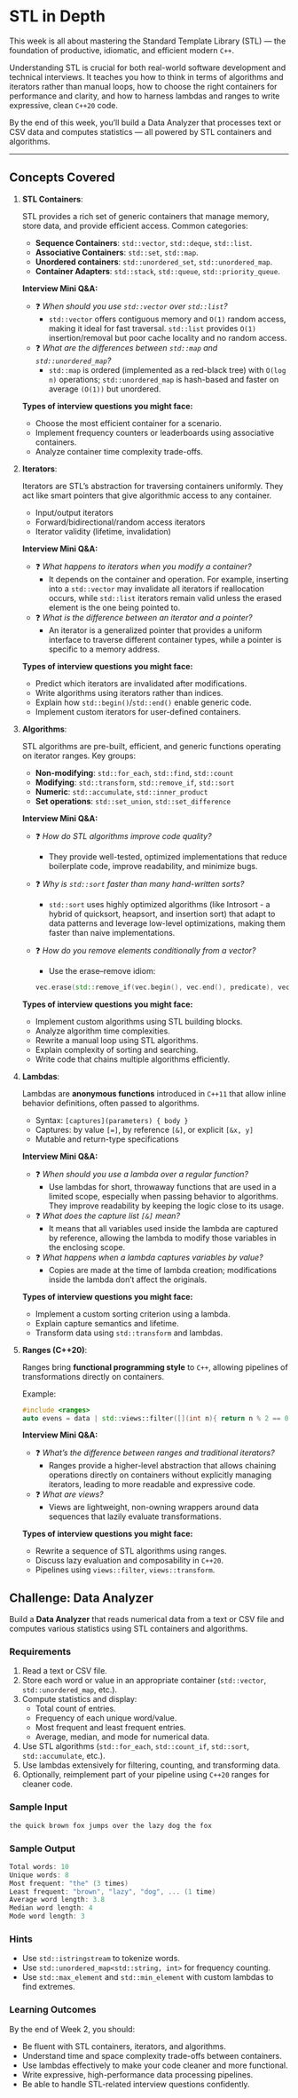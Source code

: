 # STL in Depth

This week is all about mastering the Standard Template Library (STL) — the foundation of productive, idiomatic, and efficient modern `C++`.

Understanding STL is crucial for both real-world software development and technical interviews. It teaches you how to think in terms of algorithms and iterators rather than manual loops, how to choose the right containers for performance and clarity, and how to harness lambdas and ranges to write expressive, clean `C++20` code.

By the end of this week, you’ll build a Data Analyzer that processes text or CSV data and computes statistics — all powered by STL containers and algorithms.

---

## Concepts Covered

1. **STL Containers**:

   STL provides a rich set of generic containers that manage memory, store data, and provide efficient access.
   Common categories:

   * **Sequence Containers**: `std::vector`, `std::deque`, `std::list`.
   * **Associative Containers**: `std::set`, `std::map`.
   * **Unordered containers**: `std::unordered_set`, `std::unordered_map`.
   * **Container Adapters**: `std::stack`, `std::queue`, `std::priority_queue`.

   **Interview Mini Q&A:**

   * ❓ *When should you use `std::vector` over `std::list`?*
     * `std::vector` offers contiguous memory and `O(1)` random access, making it ideal for fast traversal. `std::list` provides `O(1)` insertion/removal but poor cache locality and no random access.
   * ❓ *What are the differences between `std::map` and `std::unordered_map`?*
     * `std::map` is ordered (implemented as a red-black tree) with `O(log n)` operations; `std::unordered_map` is hash-based and faster on average `(O(1))` but unordered.

   **Types of interview questions you might face:**
   * Choose the most efficient container for a scenario.
   * Implement frequency counters or leaderboards using associative containers.
   * Analyze container time complexity trade-offs.

2. **Iterators**:

   Iterators are STL’s abstraction for traversing containers uniformly. They act like smart pointers that give algorithmic access to any container.

   * Input/output iterators
   * Forward/bidirectional/random access iterators
   * Iterator validity (lifetime, invalidation)

   **Interview Mini Q&A:**
   * ❓ *What happens to iterators when you modify a container?*
     * It depends on the container and operation. For example, inserting into a `std::vector` may invalidate all iterators if reallocation occurs, while `std::list` iterators remain valid unless the erased element is the one being pointed to.
   * ❓ *What is the difference between an iterator and a pointer?*
     * An iterator is a generalized pointer that provides a uniform interface to traverse different container types, while a pointer is specific to a memory address.

   **Types of interview questions you might face:**
   * Predict which iterators are invalidated after modifications.
   * Write algorithms using iterators rather than indices.
   * Explain how `std::begin()`/`std::end()` enable generic code.
   * Implement custom iterators for user-defined containers.

3. **Algorithms**:

   STL algorithms are pre-built, efficient, and generic functions operating on iterator ranges.
   Key groups:

   * **Non-modifying**: `std::for_each`, `std::find`, `std::count`
   * **Modifying**: `std::transform`, `std::remove_if`, `std::sort`
   * **Numeric**: `std::accumulate`, `std::inner_product`
   * **Set operations**: `std::set_union`, `std::set_difference`

   **Interview Mini Q&A:**
   * ❓ *How do STL algorithms improve code quality?*
     * They provide well-tested, optimized implementations that reduce boilerplate code, improve readability, and minimize bugs.
   * ❓ *Why is `std::sort` faster than many hand-written sorts?*
     * `std::sort` uses highly optimized algorithms (like Introsort - a hybrid of quicksort, heapsort, and insertion sort) that adapt to data patterns and leverage low-level optimizations, making them faster than naive implementations.
   * ❓ *How do you remove elements conditionally from a vector?*
     * Use the erase–remove idiom:

     ```cpp
     vec.erase(std::remove_if(vec.begin(), vec.end(), predicate), vec.end());
     ```

   **Types of interview questions you might face:**
   * Implement custom algorithms using STL building blocks.
   * Analyze algorithm time complexities.
   * Rewrite a manual loop using STL algorithms.
   * Explain complexity of sorting and searching.
   * Write code that chains multiple algorithms efficiently.

4. **Lambdas**:

   Lambdas are **anonymous functions** introduced in `C++11` that allow inline behavior definitions, often passed to algorithms.

   * Syntax: `[captures](parameters) { body }`
   * Captures: by value `[=]`, by reference `[&]`, or explicit `[&x, y]`
   * Mutable and return-type specifications

   **Interview Mini Q&A:**
   * ❓ *When should you use a lambda over a regular function?*
     * Use lambdas for short, throwaway functions that are used in a limited scope, especially when passing behavior to algorithms. They improve readability by keeping the logic close to its usage.
   * ❓ *What does the capture list `[&]` mean?*
     * It means that all variables used inside the lambda are captured by reference, allowing the lambda to modify those variables in the enclosing scope.
   * ❓ *What happens when a lambda captures variables by value?*
     * Copies are made at the time of lambda creation; modifications inside the lambda don’t affect the originals.

   **Types of interview questions you might face:**
   * Implement a custom sorting criterion using a lambda.
   * Explain capture semantics and lifetime.
   * Transform data using `std::transform` and lambdas.

5. **Ranges (C++20)**:

   Ranges bring **functional programming style** to `C++`, allowing pipelines of transformations directly on containers.

   Example:

   ```cpp
   #include <ranges>
   auto evens = data | std::views::filter([](int n){ return n % 2 == 0; });
   ```

   **Interview Mini Q&A:**
   * ❓ *What’s the difference between ranges and traditional iterators?*
     * Ranges provide a higher-level abstraction that allows chaining operations directly on containers without explicitly managing iterators, leading to more readable and expressive code.
   * ❓ *What are views?*
     * Views are lightweight, non-owning wrappers around data sequences that lazily evaluate transformations.

   **Types of interview questions you might face:**
   * Rewrite a sequence of STL algorithms using ranges.
   * Discuss lazy evaluation and composability in `C++20`.
   * Pipelines using `views::filter`, `views::transform`.

## Challenge: Data Analyzer

Build a **Data Analyzer** that reads numerical data from a text or CSV file and computes various statistics using STL containers and algorithms.

### Requirements

1. Read a text or CSV file.
2. Store each word or value in an appropriate container (`std::vector`, `std::unordered_map`, etc.).
3. Compute statistics and display:
   * Total count of entries.
   * Frequency of each unique word/value.
   * Most frequent and least frequent entries.
   * Average, median, and mode for numerical data.
4. Use STL algorithms (`std::for_each`, `std::count_if`, `std::sort`, `std::accumulate`, etc.).
5. Use lambdas extensively for filtering, counting, and transforming data.
6. Optionally, reimplement part of your pipeline using `C++20` ranges for cleaner code.

### Sample Input

```cpp
the quick brown fox jumps over the lazy dog the fox
```

### Sample Output

```cpp
Total words: 10
Unique words: 8
Most frequent: "the" (3 times)
Least frequent: "brown", "lazy", "dog", ... (1 time)
Average word length: 3.8
Median word length: 4
Mode word length: 3
```

### Hints

* Use `std::istringstream` to tokenize words.
* Use `std::unordered_map<std::string, int>` for frequency counting.
* Use `std::max_element` and `std::min_element` with custom lambdas to find extremes.

### Learning Outcomes

By the end of Week 2, you should:

* Be fluent with STL containers, iterators, and algorithms.
* Understand time and space complexity trade-offs between containers.
* Use lambdas effectively to make your code cleaner and more functional.
* Write expressive, high-performance data processing pipelines.
* Be able to handle STL-related interview questions confidently.
